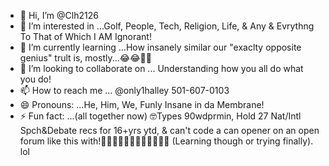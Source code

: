 - 👋 Hi, I’m @Clh2126
- 👀 I’m interested in ...Golf, People, Tech, Religion, Life, & Any & Evrythng To That of Which I AM Ignorant!
- 🌱 I’m currently learning ...How insanely similar our "exaclty opposite genius" trult is, mostly...😂😂🤷🫣
- 💞️ I’m looking to collaborate on ... Understanding how you all do what you do! 
- 📫 How to reach me ... @only1halley 501-607-0103 
- 😄 Pronouns: ...He, Him, We, Funly Insane in da Membrane! 
- ⚡ Fun fact: ...(all together now) 🤓Types 90wdprmin, Hold 27 Nat/Intl Spch&Debate recs for 16+yrs ytd, & can't code a can opener on an open forum like this with!🤣🤣😵‍💫😵‍💫🤷🤷🤓🤓🧐🧐 (Learning though or trying finally). lol 

<!---
Clh2126/Clh2126 is a ✨ special ✨ repository because its `README.md` (this file) appears on your GitHub profile.
You can click the Preview link to take a look at your changes.
--->
